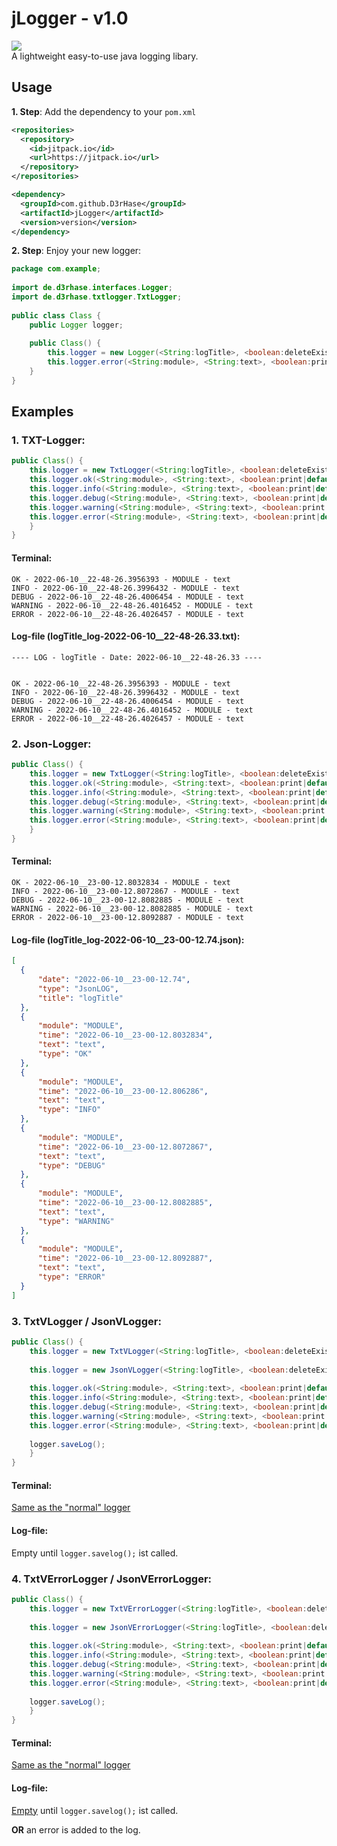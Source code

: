 
# jLogger - v1.0
[![](https://jitpack.io/v/D3rHase/jLogger.svg)](https://jitpack.io/#D3rHase/jLogger)  
A lightweight easy-to-use java logging libary.

## Usage
**1. Step**: Add the dependency to your `pom.xml`
```xml
<repositories>
  <repository>
    <id>jitpack.io</id>
    <url>https://jitpack.io</url>
  </repository>
</repositories>
```
```xml
<dependency>
  <groupId>com.github.D3rHase</groupId>
  <artifactId>jLogger</artifactId>
  <version>version</version>
</dependency>
```
**2. Step**: Enjoy your new logger:
```java
package com.example;
  
import de.d3rhase.interfaces.Logger;  
import de.d3rhase.txtlogger.TxtLogger;  
  
public class Class {  
    public Logger logger;  
  
    public Class() {
	    this.logger = new Logger(<String:logTitle>, <boolean:deleteExistingLogs>, <String:logDir>);
	    this.logger.error(<String:module>, <String:text>, <boolean:print|default:true>);
	}
}
```

## Examples

### 1. TXT-Logger:
```java
public Class() {
	this.logger = new TxtLogger(<String:logTitle>, <boolean:deleteExistingLogs|default:true>, <String:logDir|default:"logs">);
	this.logger.ok(<String:module>, <String:text>, <boolean:print|default:true>);
	this.logger.info(<String:module>, <String:text>, <boolean:print|default:true>);
	this.logger.debug(<String:module>, <String:text>, <boolean:print|default:true>);
	this.logger.warning(<String:module>, <String:text>, <boolean:print|default:true>);
	this.logger.error(<String:module>, <String:text>, <boolean:print|default:true>);
	}
}
```

#### Terminal:
```
OK - 2022-06-10__22-48-26.3956393 - MODULE - text
INFO - 2022-06-10__22-48-26.3996432 - MODULE - text
DEBUG - 2022-06-10__22-48-26.4006454 - MODULE - text
WARNING - 2022-06-10__22-48-26.4016452 - MODULE - text
ERROR - 2022-06-10__22-48-26.4026457 - MODULE - text
```
#### Log-file (logTitle_log-2022-06-10__22-48-26.33.txt):
```
---- LOG - logTitle - Date: 2022-06-10__22-48-26.33 ----  


OK - 2022-06-10__22-48-26.3956393 - MODULE - text
INFO - 2022-06-10__22-48-26.3996432 - MODULE - text
DEBUG - 2022-06-10__22-48-26.4006454 - MODULE - text
WARNING - 2022-06-10__22-48-26.4016452 - MODULE - text
ERROR - 2022-06-10__22-48-26.4026457 - MODULE - text
```

### 2. Json-Logger:
```java
public Class() {
	this.logger = new TxtLogger(<String:logTitle>, <boolean:deleteExistingLogs|default:true>, <String:logDir|default:"logs">);
	this.logger.ok(<String:module>, <String:text>, <boolean:print|default:true>);
	this.logger.info(<String:module>, <String:text>, <boolean:print|default:true>);
	this.logger.debug(<String:module>, <String:text>, <boolean:print|default:true>);
	this.logger.warning(<String:module>, <String:text>, <boolean:print|default:true>);
	this.logger.error(<String:module>, <String:text>, <boolean:print|default:true>);
	}
}
```

#### Terminal:
```
OK - 2022-06-10__23-00-12.8032834 - MODULE - text
INFO - 2022-06-10__23-00-12.8072867 - MODULE - text
DEBUG - 2022-06-10__23-00-12.8082885 - MODULE - text
WARNING - 2022-06-10__23-00-12.8082885 - MODULE - text
ERROR - 2022-06-10__23-00-12.8092887 - MODULE - text
```
#### Log-file (logTitle_log-2022-06-10__23-00-12.74.json):
```json
[  
  {  
      "date": "2022-06-10__23-00-12.74",  
      "type": "JsonLOG",  
      "title": "logTitle"  
  },  
  {  
      "module": "MODULE",  
      "time": "2022-06-10__23-00-12.8032834",  
      "text": "text",  
      "type": "OK"  
  },  
  {  
      "module": "MODULE",  
      "time": "2022-06-10__23-00-12.806286",  
      "text": "text",  
      "type": "INFO"  
  },  
  {  
      "module": "MODULE",  
      "time": "2022-06-10__23-00-12.8072867",  
      "text": "text",  
      "type": "DEBUG"  
  },  
  {  
      "module": "MODULE",  
      "time": "2022-06-10__23-00-12.8082885",  
      "text": "text",  
      "type": "WARNING"  
  },  
  {  
      "module": "MODULE",  
      "time": "2022-06-10__23-00-12.8092887",  
      "text": "text",  
      "type": "ERROR"  
  }  
]
```

### 3. TxtVLogger / JsonVLogger:
```java
public Class() {
	this.logger = new TxtVLogger(<String:logTitle>, <boolean:deleteExistingLogs|default:true>, <String:logDir|default:"logs">);
	
	this.logger = new JsonVLogger(<String:logTitle>, <boolean:deleteExistingLogs|default:true>, <String:logDir|default:"logs">);
	
	this.logger.ok(<String:module>, <String:text>, <boolean:print|default:true>);
	this.logger.info(<String:module>, <String:text>, <boolean:print|default:true>);
	this.logger.debug(<String:module>, <String:text>, <boolean:print|default:true>);
	this.logger.warning(<String:module>, <String:text>, <boolean:print|default:true>);
	this.logger.error(<String:module>, <String:text>, <boolean:print|default:true>);
	
	logger.saveLog();
	}
}
```

#### Terminal:
[Same as the "normal" logger](https://github.com/D3rHase/jLogger#terminal-1)
#### Log-file:
Empty until `logger.savelog();` ist called.

### 4. TxtVErrorLogger / JsonVErrorLogger:
```java
public Class() {
	this.logger = new TxtVErrorLogger(<String:logTitle>, <boolean:deleteExistingLogs|default:true>, <String:logDir|default:"logs">);
	
	this.logger = new JsonVErrorLogger(<String:logTitle>, <boolean:deleteExistingLogs|default:true>, <String:logDir|default:"logs">);
	
	this.logger.ok(<String:module>, <String:text>, <boolean:print|default:true>);
	this.logger.info(<String:module>, <String:text>, <boolean:print|default:true>);
	this.logger.debug(<String:module>, <String:text>, <boolean:print|default:true>);
	this.logger.warning(<String:module>, <String:text>, <boolean:print|default:true>);
	this.logger.error(<String:module>, <String:text>, <boolean:print|default:true>);
	
	logger.saveLog();
	}
}
```

#### Terminal:
[Same as the "normal" logger](https://github.com/D3rHase/jLogger#terminal-1)
#### Log-file:
[Empty](https://github.com/D3rHase/jLogger#log-file) until `logger.savelog();` ist called.

**OR** an error is added to the log.
